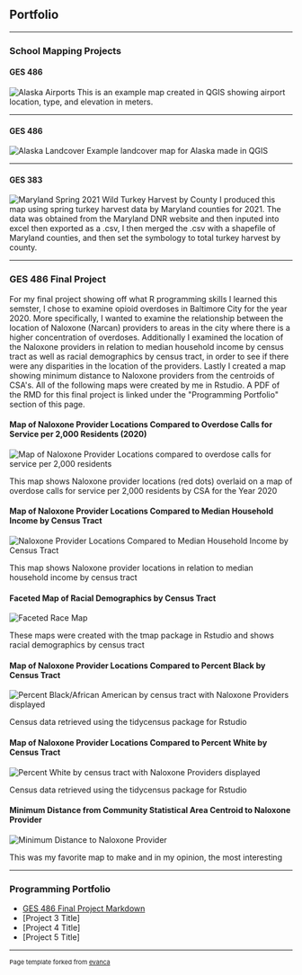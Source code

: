 ## Portfolio

---

### School Mapping Projects 

#### GES 486

![Alaska Airports](images/Alaska_airport_map_final_00_00.jpg)
 This is an example map created in QGIS showing airport location, type, and elevation in meters. 

---

#### GES 486

![Alaska Landcover](images/Alaska_landcovermap_00_00.jpg)
 Example landcover map for Alaska made in QGIS

---



#### GES 383 

![Maryland Spring 2021 Wild Turkey Harvest by County](/images/turkey_map.png)
I produced this map using spring turkey harvest data by Maryland counties for 2021. The data was obtained from the Maryland DNR website and then inputed into excel then exported as a .csv, I then merged the .csv with a shapefile of Maryland counties, and then set the symbology to total turkey harvest by county.


---




### GES 486 Final Project

For my final project showing off what R programming skills I learned this semster, I chose to examine opioid overdoses in Baltimore City for the year 2020. More specifically, I wanted to examine the relationship between the location of Naloxone (Narcan) providers to areas in the city where there is a higher concentration of overdoses. Additionally I examined the location of the Naloxone providers in relation to median household income by census tract as well as racial demographics by census tract, in order to see if there were any disparities in the location of the providers. Lastly I created a map showing minimum distance to Naloxone providers from the centroids of CSA's. All of the following maps were created by me in Rstudio. A PDF of the RMD for this final project is linked under the "Programming Portfolio" section of this page. 

#### Map of Naloxone Provider Locations Compared to Overdose Calls for Service per 2,000 Residents (2020)
 ![Map of Naloxone Provider Locations compared to overdose calls for service per 2,000 residents](/images/overd20.png)

This map shows Naloxone provider locations (red dots) overlaid on a map of overdose calls for service per 2,000 residents by CSA for the Year 2020

#### Map of Naloxone Provider Locations Compared to Median Household Income by Census Tract
 ![Naloxone Provider Locations Compared to Median Household Income by Census Tract](/images/MHHI_1.png)

This map shows Naloxone provider locations in relation to median household income by census tract

#### Faceted Map of Racial Demographics by Census Tract
 ![Faceted Race Map](/images/facetmap1.png)
 
 These maps were created with the tmap package in Rstudio and shows racial demographics by census tract

#### Map of Naloxone Provider Locations Compared to Percent Black by Census Tract
 ![Percent Black/African American by census tract with Naloxone Providers displayed](/images/perc_black1.png)

Census data retrieved using the tidycensus package for Rstudio

#### Map of Naloxone Provider Locations Compared to Percent White by Census Tract

![Percent White by census tract with Naloxone Providers displayed](/images/perc_white1.png)

Census data retrieved using the tidycensus package for Rstudio

#### Minimum Distance from Community Statistical Area Centroid to Naloxone Provider 

![Minimum Distance to Naloxone Provider](/images/nearest_p.png)

This was my favorite map to make and in my opinion, the most interesting

---

### Programming Portfolio 


- [GES 486 Final Project Markdown](/pdfs/Baltimore_OD_Maps_PHIPPS.pdf)
- [Project 3 Title]
- [Project 4 Title]
- [Project 5 Title]


---
<p style="font-size:11px">Page template forked from <a href="https://github.com/evanca/quick-portfolio">evanca</a></p>
<!-- Remove above link if you don't want to attibute -->
